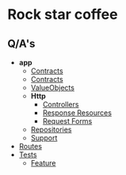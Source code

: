 # Rock star coffee

## Q/A's

- **app**
    - [Contracts](app/Contracts)
    - [Contracts](app/Contracts)
    - [ValueObjects](app/ValueObjects)
    - **Http**
        - [Controllers](app/Http/Controllers)
        - [Response Resources](app/Http/Resources)
        - [Request Forms](app/Http/Requests)
    - [Repositories](app/Repositories)
    - [Support](app/Support)
- [Routes](routes/api)
- [Tests](tests)
    - [Feature](tests/Feature)
